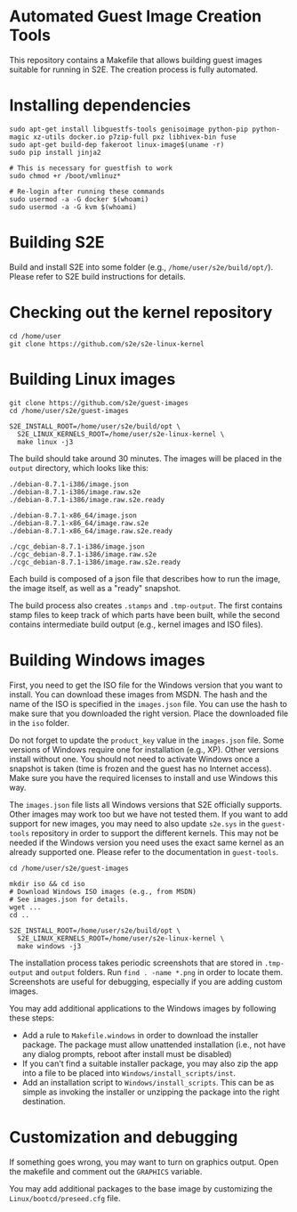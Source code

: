 Automated Guest Image Creation Tools
====================================

This repository contains a Makefile that allows building guest images suitable for running in S2E. The creation process
is fully automated.

# Installing dependencies

```
sudo apt-get install libguestfs-tools genisoimage python-pip python-magic xz-utils docker.io p7zip-full pxz libhivex-bin fuse
sudo apt-get build-dep fakeroot linux-image$(uname -r)
sudo pip install jinja2

# This is necessary for guestfish to work
sudo chmod +r /boot/vmlinuz*

# Re-login after running these commands
sudo usermod -a -G docker $(whoami)
sudo usermod -a -G kvm $(whoami)
```

# Building S2E

Build and install S2E into some folder (e.g., ```/home/user/s2e/build/opt/```).
Please refer to S2E build instructions for details.

# Checking out the kernel repository
```
cd /home/user
git clone https://github.com/s2e/s2e-linux-kernel
```

# Building Linux images

```
git clone https://github.com/s2e/guest-images
cd /home/user/s2e/guest-images

S2E_INSTALL_ROOT=/home/user/s2e/build/opt \
  S2E_LINUX_KERNELS_ROOT=/home/user/s2e-linux-kernel \
  make linux -j3
```

The build should take around 30 minutes. The images will be placed in the ```output``` directory, which looks like this:

```
./debian-8.7.1-i386/image.json
./debian-8.7.1-i386/image.raw.s2e
./debian-8.7.1-i386/image.raw.s2e.ready

./debian-8.7.1-x86_64/image.json
./debian-8.7.1-x86_64/image.raw.s2e
./debian-8.7.1-x86_64/image.raw.s2e.ready

./cgc_debian-8.7.1-i386/image.json
./cgc_debian-8.7.1-i386/image.raw.s2e
./cgc_debian-8.7.1-i386/image.raw.s2e.ready
```

Each build is composed of a json file that describes how to run the image, the image itself, as well as a "ready"
snapshot.

The build process also creates ```.stamps``` and ```.tmp-output```. The first contains stamp files to keep track of
which parts have been built, while the second contains intermediate build output (e.g., kernel images and ISO files).

# Building Windows images

First, you need to get the ISO file for the Windows version that you want to install. You can download these images from
MSDN. The hash and the name of the ISO is specified in the  ``images.json`` file. You can use the hash to make sure that
you downloaded the right version. Place the downloaded file in the ``iso`` folder.

Do not forget to update the ``product_key`` value in the ``images.json`` file. Some versions of Windows require one
for installation (e.g., XP). Other versions install without one. You should not need to activate Windows once a snapshot
is taken (time is frozen and the guest has no Internet access). Make sure you have the required licenses to install
and use Windows this way.

The ``images.json`` file lists all Windows versions that S2E officially supports. Other images may work too but we have
not tested them. If you want to add support for new images, you may need to also update ``s2e.sys`` in the
``guest-tools`` repository in order to support the different kernels. This may not be needed if the Windows version you
need uses the exact same kernel as an already supported one. Please refer to the documentation in ``guest-tools``.


```
cd /home/user/s2e/guest-images

mkdir iso && cd iso
# Download Windows ISO images (e.g., from MSDN)
# See images.json for details.
wget ...
cd ..

S2E_INSTALL_ROOT=/home/user/s2e/build/opt \
  S2E_LINUX_KERNELS_ROOT=/home/user/s2e-linux-kernel \
  make windows -j3
```

The installation process takes periodic screenshots that are stored in ``.tmp-output`` and ``output`` folders. Run
``find . -name *.png`` in order to locate them. Screenshots are useful for debugging, especially if you are adding
custom images.

You may add additional applications to the Windows images by following these steps:
- Add a rule to ``Makefile.windows`` in order to download the installer package. The package must allow unattended
  installation (i.e., not have any dialog prompts, reboot after install must be disabled)
- If you can't find a suitable installer package, you may also zip the app into a file to be placed into
  ``Windows/install_scripts/inst``.
- Add an installation script to ``Windows/install_scripts``. This can be as simple as invoking the installer or
  unzipping the package into the right destination.


# Customization and debugging

If something goes wrong, you may want to turn on graphics output. Open the makefile and comment out the ```GRAPHICS```
variable.

You may add additional packages to the base image by customizing the ```Linux/bootcd/preseed.cfg``` file.
